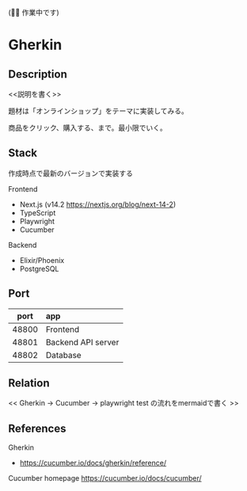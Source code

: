 (🚧👷 作業中です)


# Gherkin

## Description

<<説明を書く>>

題材は「オンラインショップ」をテーマに実装してみる。

商品をクリック、購入する、まで。最小限でいく。

## Stack

作成時点で最新のバージョンで実装する

Frontend
- Next.js (v14.2 https://nextjs.org/blog/next-14-2)
- TypeScript
- Playwright
- Cucumber

Backend
- Elixir/Phoenix
- PostgreSQL

## Port

|port|app|
|:---:|:---|
|48800|Frontend|
|48801|Backend API server|
|48802|Database|

## Relation

<< Gherkin -> Cucumber -> playwright test の流れをmermaidで書く >>

## References

Gherkin
- https://cucumber.io/docs/gherkin/reference/

Cucumber homepage
https://cucumber.io/docs/cucumber/

